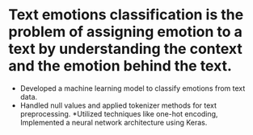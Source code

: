 # Text emotions classification is the problem of assigning emotion to a text by understanding the context and the emotion behind the text.
* Developed a machine learning model to classify
 emotions from text data. 
* Handled null values and applied tokenizer
 methods for text preprocessing.
*Utilized techniques like one-hot
 encoding,
Implemented a neural network architecture using Keras.
